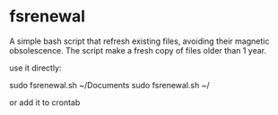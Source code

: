 # fsrenewal
A simple bash script that refresh existing files, avoiding their magnetic obsolescence.
The script make a fresh copy of files older than 1 year. 

use it directly:

sudo fsrenewal.sh ~/Documents
sudo fsrenewal.sh ~/

or add it to crontab



